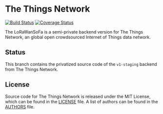 The Things Network
==================

[![Build Status](https://travis-ci.org/LoRaWanSoFa/ttn.svg?branch=develop)](https://travis-ci.org/LoRaWanSoFa/ttn) [![Coverage Status](https://coveralls.io/repos/github/LoRaWanSoFa/ttn/badge.svg?branch=develop)](https://coveralls.io/github/LoRaWanSoFa/ttn?branch=develop)

The LoRaWanSoFa is a semi-private backend version for The Things Network, an global open crowdsourced Internet of Things data network.

## Status

This branch contains the privatized source code of the `v1-staging` backend from The Things Network.

## License

Source code for The Things Network is released under the MIT License, which can be found in the [LICENSE](LICENSE) file. A list of authors can be found in the [AUTHORS](AUTHORS) file.
